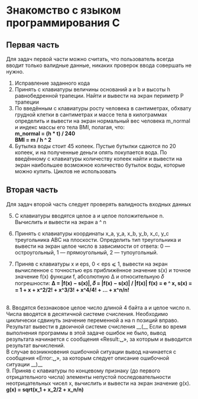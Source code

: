 # Знакомство с языком программирования С

## Первая часть

Для задач первой части можно считать, что пользователь всегда вводит только
валидные данные, никаких проверок ввода совершать не нужно.

1. Исправление заданного кода
2. Принять с клавиатуры величины оснований a и b и высоты h равнобедренной трапеции. Найти и вывести на экран периметр P трапеции
3. По введённым с клавиатуры росту человека в сантиметрах, обхвату грудной
клетки в сантиметрах и массе тела в килограммах определить и вывести на экран нормальный вес человека m_normal и индекс массы его тела BMI, полагая, что: <br> __m_normal = (h * t) / 240__ <br> __BMI = m / h ^ 2__
4. Бутылка воды стоит 45 копеек. Пустые бутылки сдаются по 20 копеек, и на полученные деньги опять покупается вода. По введённому с клавиатуры количеству копеек найти и вывести на экран наибольшее возможное количество бутылок воды, которые можно купить. Циклов не использовать

## Вторая часть

Для задач второй часть следует проверять валидность входных данных

5. С клавиатуры вводятся целое a и целое положительное n. Вычислить и вывести на экран a ^ n

6. Принять с клавиатуры координаты x_a, y_a, x_b, y_b, x_c,  y_c треугольника ABC на плоскости. Определить тип треугольника и вывести на экран целое число в зависимости от ответа: 0 — остроугольный, 1 — прямоугольный, 2 — тупоугольный.

7. Приняв с клавиатуры x и eps, 0 < eps ⩽ 1, вывести на экран вычисленное с точностью eps приближённое значение s(x) и точное значение f(x) функции f, абсолютную ∆ и относительную 𝛿 погрешности:
__∆ = |f(x) − s(x)|, 𝛿 = |f(x) − s(x)| / |f(x)|__
__f(x) = e ^ x, s(x) = = 1 + x + x^2/2! + x^3/3! + x^4/4! + ... + x^n/n!__
<br>
8. Вводятся беззнаковое целое число длиной 4 байта a и целое число n. Числа вводятся в десятичной системе счисления. Необходимо циклически сдвинуть значение переменной a на n позиций вправо. Результат вывести в двоичной системе счисления 
__(__ Если во время выполнения программы в этой задаче ошибок не было, вывод результата начинается с сообщения «Result:␣», за которым и выводится результат вычислений. <br> В случае возникновения ошибочной ситуации вывод начинается с сообщения «Error:␣», за которым следует описание ошибочной ситуации __)__
<br>
9. Приняв с клавиатуры по концевому признаку (до первого отрицательного числа) элементы непустой последовательности неотрицательных чисел x, вычислить и вывести на экран значение g(x).<b>
g(x) = sqrt(x_1 + x_2/2 + x_n/n)